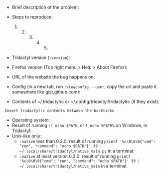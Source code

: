 <!--

Thanks for taking the time to file an issue. If you're short on time, please just delete all of this and file your issue. Otherwise, read on : )

# Making a feature request

Please search our `:help` page and through the other issues on this repository; then, delete all of this text and describe your feature.

# Reporting a bug / getting help

If you're opening this issue to report a bug with a specific site, please read and follow the "Settings that can fix websites" paragraph of the (troubleshooting steps)[https://github.com/tridactyl/tridactyl/tree/master/doc/troubleshooting.md] first.

If that does not solve your problem, please fill in the following template and then delete all the lines above it, and any other lines which you do not feel are applicable:

-->

-   Brief description of the problem:

-   Steps to reproduce:

    1.  2.  3.  4.  5.

-   Tridactyl version (`:version`):

-   Firefox version (Top right menu > Help > About Firefox):

-   URL of the website the bug happens on:

-   Config (in a new tab, run `:viewconfig --user`, copy the url and paste it somewhere like gist.github.com):

-   Contents of ~/.tridactylrc or ~/.config/tridactyl/tridactylrc (if they exist):

```
Insert tridactylrc contents between the backticks
```

<!-- If your bug is about Tridactyl's native executable, please add the following information: -->

-   Operating system:
-   Result of running `:! echo $PATH`, or `! echo %PATH%` on Windows, in Tridactyl:
-   Unix-like only:
    -   `:native` less than 0.2.0: result of running `printf '%c\0\0\0{"cmd": "run", "command": "echo $PATH"}' 39 | ~/.local/share/tridactyl/native_main.py` in a terminal:
    -   `:native` at least version 0.2.0: result of running `printf '%c\0\0\0{"cmd": "run", "command": "echo $PATH"}' 39 | ~/.local/share/tridactyl/native_main` in a terminal:
